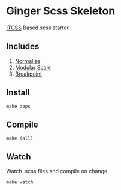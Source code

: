 # Ginger Scss Skeleton 

[ITCSS](https://www.xfive.co/blog/itcss-scalable-maintainable-css-architecture/) Based scss starter

## Includes
1. [Normalize](https://necolas.github.io/normalize.css/)
2. [Modular Scale](http://www.modularscale.com)
3. [Breakpoint](http://breakpoint-sass.com)

## Install
```
make deps
```
## Compile

```
make (all)
```

## Watch
Watch .scss files and compile on change
```
make watch
```

